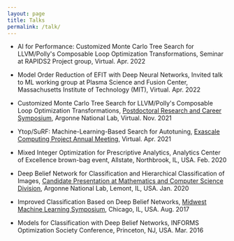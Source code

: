 ```yaml
---
layout: page
title: Talks
permalink: /talk/
---
```


- AI for Performance: Customized Monte Carlo Tree Search for LLVM/Polly's Composable Loop Optimization Transformations, Seminar at RAPIDS2 Project group, Virtual. Apr. 2022

- Model Order Reduction of EFIT with Deep Neural Networks, Invited talk to ML working group at Plasma Science and Fusion Center, Massachusetts Institute of Technology (MIT), Virtual. Apr. 2022

- Customized Monte Carlo Tree Search for LLVM/Polly's Composable Loop Optimization Transformations, [Postdoctoral Research and Career Symposium](https://www.anl.gov/sites/www/files/2021-11/2021_Postdoctoral_Symposium_ANL.pdf), Argonne National Lab, Virtual. Nov. 2021

- Ytop/SuRF: Machine-Learning-Based Search for Autotuning, [Exascale Computing Project Annual Meeting](https://whova.com/embedded/session/ecpan_202104/1511153/?view=), Virtual. Apr. 2021

- Mixed Integer Optimization for Prescriptive Analytics, Analytics Center of Excellence brown-bag event, Allstate, Northbrook, IL, USA. Feb. 2020 

- Deep Belief Network for Classification and Hierarchical Classification of Images, [Candidate Presentation at Mathematics and Computer Science Division](https://www.alcf.anl.gov/events/deep-belief-network-classification-and-hierarchical-classification-images), Argonne National Lab, Lemont, IL, USA. Jan. 2020

- Improved Classification Based on Deep Belief Networks, [Midwest Machine Learning Symposium](https://midwest-ml.org/2017/booklet.pdf), Chicago, IL, USA. Aug. 2017

- Models for Classification with Deep Belief Networks, INFORMS Optimization Society Conference, Princeton, NJ, USA. Mar. 2016